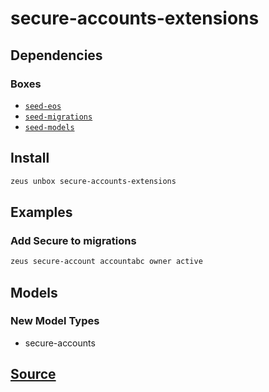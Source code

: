 
secure-accounts-extensions
====================







## Dependencies
### Boxes
* [`seed-eos`](seed-eos.md)
* [`seed-migrations`](seed-migrations.md)
* [`seed-models`](seed-models.md)




## Install
```bash
zeus unbox secure-accounts-extensions
```
## Examples
### Add Secure to migrations
```bash
zeus secure-account accountabc owner active
```





## Models
### New Model Types
* secure-accounts



## [Source](https://github.com/liquidapps-io/zeus-sdk/tree/master/boxes/groups/lifecycle/secure-accounts-extensions)